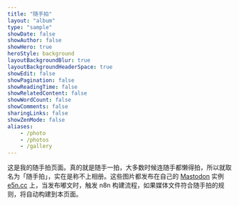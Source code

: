 ```yaml
---
title: "随手拍"
layout: "album"
type: "sample"
showDate: false
showAuthor: false
showHero: true
heroStyle: background
layoutBackgroundBlur: true
layoutBackgroundHeaderSpace: true
showEdit: false
showPagination: false
showReadingTime: false
showRelatedContent: false
showWordCount: false
showComments: false
sharingLinks: false
showZenMode: false
aliases:
    - /photo
    - /photos
    - /gallery
---
```


这是我的随手拍页面。真的就是随手一拍，大多数时候连随手都懒得拍，所以就取名为「随手拍」，实在是称不上相册。这些图片都发布在自己的 [Mastodon](https://joinmastodon.org/) 实例 [e5n.cc](https://e5n.cc) 上，当发布嘟文时，触发 n8n 构建流程，如果媒体文件符合随手拍的规则，将自动构建到本页面。
